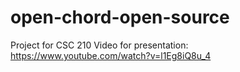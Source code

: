 # open-chord-open-source
Project for CSC 210
Video for presentation: https://www.youtube.com/watch?v=l1Eg8iQ8u_4
